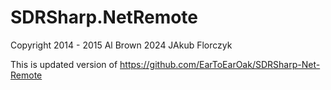 # SDRSharp.NetRemote

Copyright 
2014 - 2015 Al Brown
2024 JAkub Florczyk

This is updated version of https://github.com/EarToEarOak/SDRSharp-Net-Remote
